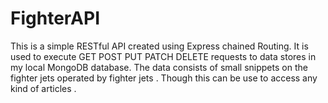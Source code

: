 # FighterAPI

This is a simple RESTful API created using Express chained Routing. It is used to execute GET POST PUT PATCH DELETE requests to data stores in my local MongoDB database.
The data consists of small snippets on the fighter jets operated by fighter jets . Though this can be use to access any kind of articles . 
